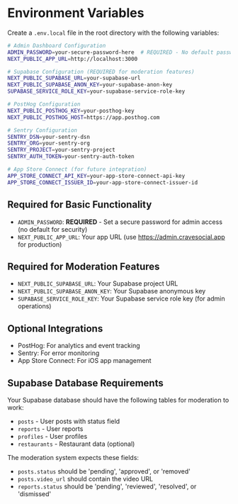 # Environment Variables

Create a `.env.local` file in the root directory with the following variables:

```bash
# Admin Dashboard Configuration
ADMIN_PASSWORD=your-secure-password-here  # REQUIRED - No default password for security
NEXT_PUBLIC_APP_URL=http://localhost:3000

# Supabase Configuration (REQUIRED for moderation features)
NEXT_PUBLIC_SUPABASE_URL=your-supabase-url
NEXT_PUBLIC_SUPABASE_ANON_KEY=your-supabase-anon-key
SUPABASE_SERVICE_ROLE_KEY=your-supabase-service-role-key

# PostHog Configuration
NEXT_PUBLIC_POSTHOG_KEY=your-posthog-key
NEXT_PUBLIC_POSTHOG_HOST=https://app.posthog.com

# Sentry Configuration
SENTRY_DSN=your-sentry-dsn
SENTRY_ORG=your-sentry-org
SENTRY_PROJECT=your-sentry-project
SENTRY_AUTH_TOKEN=your-sentry-auth-token

# App Store Connect (for future integration)
APP_STORE_CONNECT_API_KEY=your-app-store-connect-api-key
APP_STORE_CONNECT_ISSUER_ID=your-app-store-connect-issuer-id
```

## Required for Basic Functionality
- `ADMIN_PASSWORD`: **REQUIRED** - Set a secure password for admin access (no default for security)
- `NEXT_PUBLIC_APP_URL`: Your app URL (use https://admin.cravesocial.app for production)

## Required for Moderation Features
- `NEXT_PUBLIC_SUPABASE_URL`: Your Supabase project URL
- `NEXT_PUBLIC_SUPABASE_ANON_KEY`: Your Supabase anonymous key
- `SUPABASE_SERVICE_ROLE_KEY`: Your Supabase service role key (for admin operations)

## Optional Integrations
- PostHog: For analytics and event tracking
- Sentry: For error monitoring
- App Store Connect: For iOS app management

## Supabase Database Requirements

Your Supabase database should have the following tables for moderation to work:

- `posts` - User posts with status field
- `reports` - User reports
- `profiles` - User profiles
- `restaurants` - Restaurant data (optional)

The moderation system expects these fields:
- `posts.status` should be 'pending', 'approved', or 'removed'
- `posts.video_url` should contain the video URL
- `reports.status` should be 'pending', 'reviewed', 'resolved', or 'dismissed'
